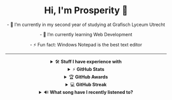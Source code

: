 <h1 align="center">Hi, I'm Prosperity 👋</h1>
<p align="center">
- 🔭 I’m currently in my second year of studying at Grafisch Lyceum Utrecht
</p>
<p align="center">
- 🌱 I’m currently learning Web Development
</p>
<p align="center">
- ⚡ Fun fact: Windows Notepad is the best text editor
</p>

---

<!-- 
- 🔭 I’m currently working on ...

- 🌱 I’m currently learning ...
- 👯 I’m looking to collaborate on ...
- 🤔 I’m looking for help with ...
- 💬 Ask me about ...
- 📫 How to reach me: ...
- 😄 Pronouns: ...
- ⚡ Fun fact: ...
-->
<details align="center">
    <summary>&#128736;&#65039; <b>Stuff I have experience with</b></summary><br/>

#### &#128104;&#8205;&#128187; Programming languages

![HTML5](https://img.shields.io/badge/html-%23E34F26.svg?style=for-the-badge&logo=html5&logoColor=white)
![CSS3](https://img.shields.io/badge/css-%231572B6.svg?style=for-the-badge&logo=css3&logoColor=white)
![JavaScript](https://img.shields.io/badge/javascript-%23323330.svg?style=for-the-badge&logo=javascript&logoColor=%23F7DF1E)
![TypeScript](https://img.shields.io/badge/typescript-%23007ACC.svg?style=for-the-badge&logo=typescript&logoColor=white)
![SCSS](https://img.shields.io/badge/SCSS-hotpink.svg?style=for-the-badge&logo=SASS&logoColor=white)
 <br>
![PHP](https://img.shields.io/badge/php-%23777BB4.svg?style=for-the-badge&logo=php&logoColor=white)
![Python](https://img.shields.io/badge/python-3670A0?style=for-the-badge&logo=python&logoColor=ffdd54)
![Lua](https://img.shields.io/badge/lua-%232C2D72.svg?style=for-the-badge&logo=lua&logoColor=white)
![Markdown](https://img.shields.io/badge/markdown-%23000000.svg?style=for-the-badge&logo=markdown&logoColor=white)
<!-- ![Ruby](https://img.shields.io/badge/ruby-%23CC342D.svg?style=for-the-badge&logo=ruby&logoColor=white) -->

#### &#129520; Frameworks and content management systems
 
![Bootstrap](https://img.shields.io/badge/bootstrap-%23563D7C.svg?style=for-the-badge&logo=bootstrap&logoColor=white)
![WordPress](https://img.shields.io/badge/WordPress-%23117AC9.svg?style=for-the-badge&logo=WordPress&logoColor=white)
![Vue.js](https://img.shields.io/badge/vuejs-%2335495e.svg?style=for-the-badge&logo=vuedotjs&logoColor=%234FC08D)
    
#### 🌱 Environments and Package managers

![NodeJS](https://img.shields.io/badge/node.js-6DA55F?style=for-the-badge&logo=node.js&logoColor=white)
![Raspberry Pi](https://img.shields.io/badge/-RaspberryPi-C51A4A?style=for-the-badge&logo=Raspberry-Pi)
![NPM](https://img.shields.io/badge/NPM-%23000000.svg?style=for-the-badge&logo=npm&logoColor=white)

#### &#128452;&#65039; Databases and cloud hosting

![Firebase](https://img.shields.io/badge/firebase-%23039BE5.svg?style=for-the-badge&logo=firebase)
![MySQL](https://img.shields.io/badge/mysql-%2300f.svg?style=for-the-badge&logo=mysql&logoColor=white)
<!-- ![Raspberry Pi](https://img.shields.io/badge/-RaspberryPi-C51A4A?style=for-the-badge&logo=Raspberry-Pi) -->

##### &#127918; Level Editors

![Hammer](https://img.shields.io/badge/-Hammer-red?style=for-the-badge)
![Hammer++](https://img.shields.io/badge/-Hammer++-purple?style=for-the-badge)

<br>
</details>


<details align="center">
    <summary>&#9889 <b>GitHub Stats</b></summary><br/>

![Prosperity's GitHub stats](https://github-readme-stats-git-masterrstaa-rickstaa.vercel.app/api?username=ProsperityGH&theme=github_dark&count_private=true&show_icons=true&cache_seconds=1800&hide_border=true&hide_rank=true)![Top Languages](https://github-readme-stats-git-masterrstaa-rickstaa.vercel.app/api/top-langs/?username=ProsperityGH&theme=github_dark&langs_count=10&count_private=true&cache_seconds=1800&layout=compact&custom_title=Used%20Languages%20In%20Public%20Repositories&hide_border=true&hide=hack,shell)

</details>

<details align="center">
    <summary>&#127942 <b>GitHub Awards</b></summary><br/>

[![trophy](https://github-profile-trophy.vercel.app/?username=ProsperityGH&theme=algolia&no-bg=true&no-frame=true)](https://github.com/ryo-ma/github-profile-trophy)

</details>

<details align="center">
    <summary>&#128187 <b>GitHub Streak</b></summary><br/>

[![GitHub Streak](https://github-readme-streak-stats.herokuapp.com?user=ProsperityGH&theme=github-dark&hide_border=true&date_format=j%20M%5B%20Y%5D)](https://git.io/streak-stats)

</details>

<details align="center">
    <summary>&#128266 <b>What song have I recently listened to?</b></summary><br/>
    
![Alt text](https://spotify-recently-played-readme.vercel.app/api?user=rigrwu2o0birzce2ls35nyxeo&unique=true&count=1&res.setHeader('Cache-Control', 's-maxage=60, stale-while-revalidate')
